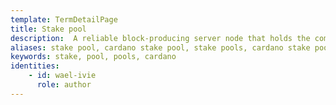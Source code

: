 ```yaml
---
template: TermDetailPage
title: Stake pool
description:  A reliable block-producing server node that holds the combined stake of various stakeholders in a single entity, or pool, on the Cardano network.
aliases: stake pool, cardano stake pool, stake pools, cardano stake pools, cardano mining
keywords: stake, pool, pools, cardano
identities: 
    - id: wael-ivie
      role: author
---
```

##
